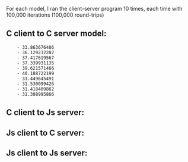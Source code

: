 For each model, I ran the client-server program 10 times, each time with 100,000 iterations (100,000 round-trips)

## C client to C server model:
        - 33.863676486
        - 36.129232282
        - 37.417619567
        - 37.339931135
        - 39.621571466
        - 40.188722199
        - 33.449645491
        - 31.530099426
        - 31.418409862
        - 31.308995866

## C client to Js server:

## Js client to C server:

## Js client to Js server:
